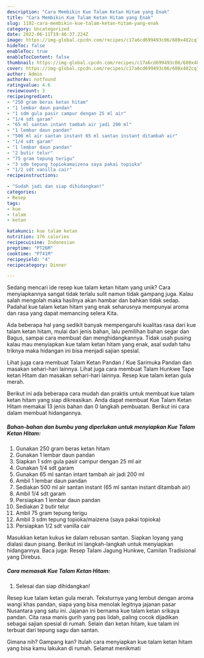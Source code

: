 ```yaml
---
description: "Cara Membikin Kue Talam Ketan Hitam yang Enak"
title: "Cara Membikin Kue Talam Ketan Hitam yang Enak"
slug: 1192-cara-membikin-kue-talam-ketan-hitam-yang-enak
category: Uncategorized
date: 2022-06-11T19:46:37.224Z
image: https://img-global.cpcdn.com/recipes/c17a6cd699493c06/680x482cq70/kue-talam-ketan-hitam-foto-resep-utama.jpg
hideToc: false
enableToc: true
enableTocContent: false
thumbnail: https://img-global.cpcdn.com/recipes/c17a6cd699493c06/680x482cq70/kue-talam-ketan-hitam-foto-resep-utama.jpg
cover: https://img-global.cpcdn.com/recipes/c17a6cd699493c06/680x482cq70/kue-talam-ketan-hitam-foto-resep-utama.jpg
author: Admin
authorAv: notfound
ratingvalue: 4.6
reviewcount: 3
recipeingredient:
- "250 gram beras ketan hitam"
- "1 lembar daun pandan"
- "1 sdm gula pasir campur dengan 25 ml air"
- "1/4 sdt garam"
- "65 ml santan intant tambah air jadi 200 ml"
- "1 lembar daun pandan"
- "500 ml air santan instant 65 ml santan instant ditambah air"
- "1/4 sdt garam"
- "1 lembar daun pandan"
- "2 butir telur"
- "75 gram tepung terigu"
- "3 sdm tepung topiokamaizena saya pakai topioka"
- "1/2 sdt vanilla cair"
recipeinstructions:

- "Sudah jadi dan siap dihidangkan!"
categories:
- Resep
tags:
- kue
- talam
- ketan

katakunci: kue talam ketan 
nutrition: 176 calories
recipecuisine: Indonesian
preptime: "PT26M"
cooktime: "PT41M"
recipeyield: "4"
recipecategory: Dinner

---
```





Sedang mencari ide resep kue talam ketan hitam yang unik? Cara menyiapkannya sangat tidak terlalu sulit namun tidak gampang juga. Kalau salah mengolah maka hasilnya akan hambar dan bahkan tidak sedap. Padahal kue talam ketan hitam yang enak seharusnya mempunyai aroma dan rasa yang dapat memancing selera Kita.





Ada beberapa hal yang sedikit banyak mempengaruhi kualitas rasa dari kue talam ketan hitam, mulai dari jenis bahan, lalu pemilihan bahan segar dan Bagus, sampai cara membuat dan menghidangkannya. Tidak usah pusing kalau mau menyiapkan kue talam ketan hitam yang enak,      asal sudah tahu triknya maka hidangan ini bisa menjadi sajian spesial.














Lihat juga cara membuat Talam Ketan Pandan / Kue Sarimuka Pandan dan masakan sehari-hari lainnya. Lihat juga cara membuat Talam Hunkwe Tape ketan Hitam dan masakan sehari-hari lainnya. Resep kue talam ketan gula merah.






Berikut ini ada beberapa cara mudah dan praktis untuk membuat kue talam ketan hitam yang siap dikreasikan. Anda dapat membuat Kue Talam Ketan Hitam memakai 13 jenis bahan dan 0 langkah pembuatan. Berikut ini cara dalam membuat hidangannya.

<!--inarticleads1-->

##### Bahan-bahan dan bumbu yang diperlukan untuk menyiapkan Kue Talam Ketan Hitam:

1. Gunakan 250 gram beras ketan hitam
1. Gunakan 1 lembar daun pandan
1. Siapkan 1 sdm gula pasir campur dengan 25 ml air
1. Gunakan 1/4 sdt garam
1. Gunakan 65 ml santan intant tambah air jadi 200 ml
1. Ambil 1 lembar daun pandan
1. Sediakan 500 ml air santan instant (65 ml santan instant ditambah air)
1. Ambil 1/4 sdt garam
1. Persiapkan 1 lembar daun pandan
1. Sediakan 2 butir telur
1. Ambil 75 gram tepung terigu
1. Ambil 3 sdm tepung topioka/maizena (saya pakai topioka)
1. Persiapkan 1/2 sdt vanilla cair


Masukkan ketan kukus ke dalam rebusan santan. Siapkan loyang yang dialasi daun pisang. Berikut ini langkah-langkah untuk menyiapkan hidangannya. Baca juga: Resep Talam Jagung Hunkwe, Camilan Tradisional yang Direbus. 

<!--inarticleads2-->

##### Cara memasak Kue Talam Ketan Hitam:


1. Selesai dan siap dihidangkan!

Resep kue talam ketan gula merah. Teksturnya yang lembut dengan aroma wangi khas pandan, siapa yang bisa menolak legitnya jajanan pasar Nusantara yang satu ini. Jajanan ini bernama kue talam ketan srikaya pandan. Cita rasa manis gurih yang pas lidah, paling cocok dijadikan sebagai sajian spesial di rumah. Selain dari ketan hitam, kue talam ini terbuat dari tepung sagu dan santan. 

Gimana nih? Gampang kan? Itulah cara menyiapkan kue talam ketan hitam yang bisa kamu lakukan di rumah. Selamat menikmati
